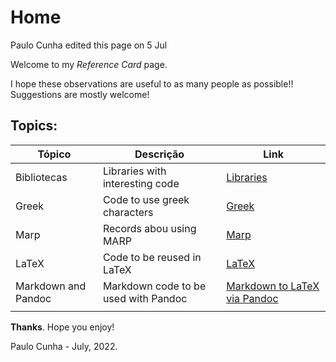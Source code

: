 # Home
Paulo Cunha edited this page on 5 Jul
 
 Welcome to my _Reference Card_ page.

I hope these observations are useful to as many people as possible!!
Suggestions are mostly welcome!

##  Topics:

| Tópico               | Descrição                            | Link                                                                                                          |
| -------------------- | ------------------------------------ | ------------------------------------------------------------------------------------------------------------- |
| Bibliotecas          | Libraries with interesting code      | [Libraries](./files/libs.md)                                                                                        |
| Greek                | Code to use greek characters         | [Greek](https://github.com/cunhapaulo/ReferenceCard/wiki/Greek)                                               |
| Marp                 | Records abou using MARP              | [Marp](https://github.com/cunhapaulo/ReferenceCard/wiki/Marp)                                                 |
| LaTeX                | Code to be reused in LaTeX           | [LaTeX](https://github.com/cunhapaulo/ReferenceCard/wiki/LaTeX)                                               |
| Markdown and Pandoc | Markdown code to be used with Pandoc | [Markdown to LaTeX via Pandoc](https://github.com/cunhapaulo/ReferenceCard/wiki/Markdown-to-LaTeX-via-Pandoc) |
|                      |                                      |                                                                                                               |


**Thanks**.
Hope you enjoy!

Paulo Cunha - July, 2022.